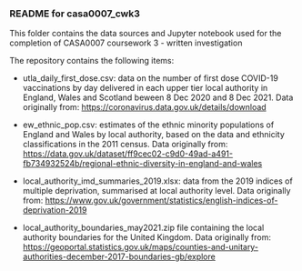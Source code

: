 ### README for casa0007_cwk3
This folder contains the data sources and Jupyter notebook used for the completion of CASA0007 coursework 3 - written investigation

The repository contains the following items:

- utla_daily_first_dose.csv: data on the number of first dose COVID-19 vaccinations by day delivered in each upper tier local authority in England, Wales and Scotland beween 8 Dec 2020 and 8 Dec 2021. Data originally from: https://coronavirus.data.gov.uk/details/download

- ew_ethnic_pop.csv: estimates of the ethnic minority populations of England and Wales by local authority, based on the data and ethnicity classifications in the 2011 census. Data originally from: https://data.gov.uk/dataset/ff9cec02-c9d0-49ad-a491-fb734932524b/regional-ethnic-diversity-in-england-and-wales

- local_authority_imd_summaries_2019.xlsx: data from the 2019 indices of multiple deprivation, summarised at local authority level. Data originally from: https://www.gov.uk/government/statistics/english-indices-of-deprivation-2019

- local_authority_boundaries_may2021.zip file containing the local authority boundaries for the United Kingdom. Data originally from: https://geoportal.statistics.gov.uk/maps/counties-and-unitary-authorities-december-2017-boundaries-gb/explore

